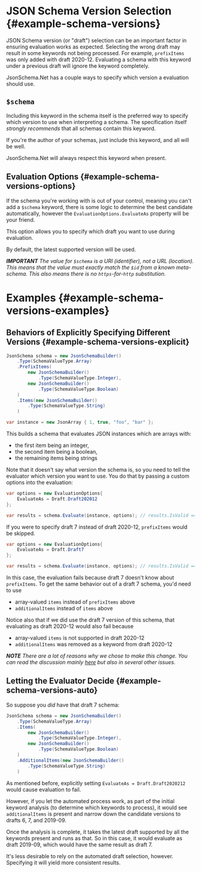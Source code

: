 # JSON Schema Version Selection {#example-schema-versions}

JSON Schema version (or "draft") selection can be an important factor in ensuring evaluation works as expected.  Selecting the wrong draft may result in some keywords not being processed.  For example, `prefixItems` was only added with draft 2020-12.  Evaluating a schema with this keyword under a previous draft will ignore the keyword completely.

JsonSchema.Net has a couple ways to specify which version a evaluation should use.

## `$schema`

Including this keyword in the schema itself is the preferred way to specify which version to use when interpreting a schema.  The specification itself _strongly recommends_ that all schemas contain this keyword.

If you're the author of your schemas, just include this keyword, and all will be well.

JsonSchema.Net will always respect this keyword when present.

## Evaluation Options {#example-schema-versions-options}

If the schema you're working with is out of your control, meaning you can't add a `$schema` keyword, there is some logic to determine the best candidate automatically, however the `EvaluationOptions.EvaluateAs` property will be your friend.

This option allows you to specify which draft you want to use during evaluation.

By default, the latest supported version will be used.

***IMPORTANT** The value for `$schema` is a URI (identifier), not a URL (location).  This means that the value must exactly match the `$id` from a known meta-schema.  This also means there is no `https`-for-`http` substitution.*

# Examples {#example-schema-versions-examples}

## Behaviors of Explicitly Specifying Different Versions {#example-schema-versions-explicit}

```c#
JsonSchema schema = new JsonSchemaBuilder()
    .Type(SchemaValueType.Array)
    .PrefixItems(
        new JsonSchemaBuilder()
            .Type(SchemaValueType.Integer),
        new JsonSchemaBuilder()
            .Type(SchemaValueType.Boolean)
    )
    .Items(new JsonSchemaBuilder()
        .Type(SchemaValueType.String)
    )

var instance = new JsonArray { 1, true, "foo", "bar" };
```

This builds a schema that evaluates JSON instances which are arrays with:

- the first item being an integer,
- the second item being a boolean,
- the remaining items being strings

Note that it doesn't say what version the schema is, so you need to tell the evaluator which version you want to use.  You do that by passing a custom options into the evaluation:

```c#
var options = new EvaluationOptions{
    EvaluateAs = Draft.Draft202012
};

var results = schema.Evaluate(instance, options); // results.IsValid == true
```

If you were to specify draft 7 instead of draft 2020-12, `prefixItems` would be skipped.

```c#
var options = new EvaluationOptions{
    EvaluateAs = Draft.Draft7
};

var results = schema.Evaluate(instance, options); // results.IsValid == false
```

In this case, the evaluation fails because draft 7 doesn't know about `prefixItems`.  To get the same behavior out of a draft 7 schema, you'd need to use

- array-valued `items` instead of `prefixItems` above
- `additionalItems` instead of `items` above

Notice also that if we did use the draft 7 version of this schema, that evaluating as draft 2020-12 would also fail because

- array-valued `items` is not supported in draft 2020-12
- `additionalItems` was removed as a keyword from draft 2020-12

***NOTE** There are a lot of reasons why we chose to make this change.  You can read the discussion mainly [here](https://github.com/json-schema-org/json-schema-spec/issues/864) but also in several other issues.*

## Letting the Evaluator Decide {#example-schema-versions-auto}

So suppose you _did_ have that draft 7 schema:

```c#
JsonSchema schema = new JsonSchemaBuilder()
    .Type(SchemaValueType.Array)
    .Items(
        new JsonSchemaBuilder()
            .Type(SchemaValueType.Integer),
        new JsonSchemaBuilder()
            .Type(SchemaValueType.Boolean)
    )
    .AdditionalItems(new JsonSchemaBuilder()
        .Type(SchemaValueType.String)
    )
```

As mentioned before, explicitly setting `EvaluateAs = Draft.Draft2020212` would cause evaluation to fail.

However, if you let the automated process work, as part of the initial keyword analysis (to determine which keywords to process), it would see `additionalItems` is present and narrow down the candidate versions to drafts 6, 7, and 2019-09.

Once the analysis is complete, it takes the latest draft supported by all the keywords present and runs as that.  So in this case, it would evaluate as draft 2019-09, which would have the same result as draft 7.

It's less desirable to rely on the automated draft selection, however.  Specifying it will yield more consistent results.